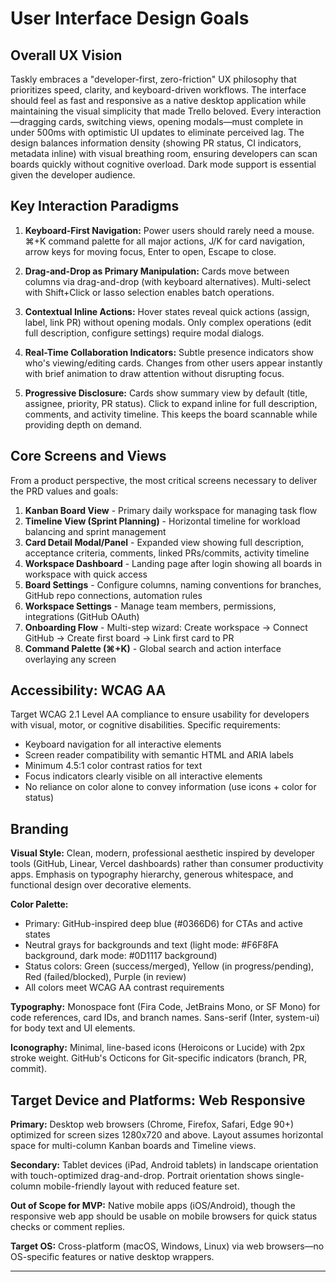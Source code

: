 # User Interface Design Goals

## Overall UX Vision

Taskly embraces a "developer-first, zero-friction" UX philosophy that prioritizes speed, clarity, and keyboard-driven workflows. The interface should feel as fast and responsive as a native desktop application while maintaining the visual simplicity that made Trello beloved. Every interaction—dragging cards, switching views, opening modals—must complete in under 500ms with optimistic UI updates to eliminate perceived lag. The design balances information density (showing PR status, CI indicators, metadata inline) with visual breathing room, ensuring developers can scan boards quickly without cognitive overload. Dark mode support is essential given the developer audience.

## Key Interaction Paradigms

1. **Keyboard-First Navigation:** Power users should rarely need a mouse. ⌘+K command palette for all major actions, J/K for card navigation, arrow keys for moving focus, Enter to open, Escape to close.

2. **Drag-and-Drop as Primary Manipulation:** Cards move between columns via drag-and-drop (with keyboard alternatives). Multi-select with Shift+Click or lasso selection enables batch operations.

3. **Contextual Inline Actions:** Hover states reveal quick actions (assign, label, link PR) without opening modals. Only complex operations (edit full description, configure settings) require modal dialogs.

4. **Real-Time Collaboration Indicators:** Subtle presence indicators show who's viewing/editing cards. Changes from other users appear instantly with brief animation to draw attention without disrupting focus.

5. **Progressive Disclosure:** Cards show summary view by default (title, assignee, priority, PR status). Click to expand inline for full description, comments, and activity timeline. This keeps the board scannable while providing depth on demand.

## Core Screens and Views

From a product perspective, the most critical screens necessary to deliver the PRD values and goals:

1. **Kanban Board View** - Primary daily workspace for managing task flow
2. **Timeline View (Sprint Planning)** - Horizontal timeline for workload balancing and sprint management
3. **Card Detail Modal/Panel** - Expanded view showing full description, acceptance criteria, comments, linked PRs/commits, activity timeline
4. **Workspace Dashboard** - Landing page after login showing all boards in workspace with quick access
5. **Board Settings** - Configure columns, naming conventions for branches, GitHub repo connections, automation rules
6. **Workspace Settings** - Manage team members, permissions, integrations (GitHub OAuth)
7. **Onboarding Flow** - Multi-step wizard: Create workspace → Connect GitHub → Create first board → Link first card to PR
8. **Command Palette (⌘+K)** - Global search and action interface overlaying any screen

## Accessibility: WCAG AA

Target WCAG 2.1 Level AA compliance to ensure usability for developers with visual, motor, or cognitive disabilities. Specific requirements:
- Keyboard navigation for all interactive elements
- Screen reader compatibility with semantic HTML and ARIA labels
- Minimum 4.5:1 color contrast ratios for text
- Focus indicators clearly visible on all interactive elements
- No reliance on color alone to convey information (use icons + color for status)

## Branding

**Visual Style:** Clean, modern, professional aesthetic inspired by developer tools (GitHub, Linear, Vercel dashboards) rather than consumer productivity apps. Emphasis on typography hierarchy, generous whitespace, and functional design over decorative elements.

**Color Palette:**
- Primary: GitHub-inspired deep blue (#0366D6) for CTAs and active states
- Neutral grays for backgrounds and text (light mode: #F6F8FA background, dark mode: #0D1117 background)
- Status colors: Green (success/merged), Yellow (in progress/pending), Red (failed/blocked), Purple (in review)
- All colors meet WCAG AA contrast requirements

**Typography:** Monospace font (Fira Code, JetBrains Mono, or SF Mono) for code references, card IDs, and branch names. Sans-serif (Inter, system-ui) for body text and UI elements.

**Iconography:** Minimal, line-based icons (Heroicons or Lucide) with 2px stroke weight. GitHub's Octicons for Git-specific indicators (branch, PR, commit).

## Target Device and Platforms: Web Responsive

**Primary:** Desktop web browsers (Chrome, Firefox, Safari, Edge 90+) optimized for screen sizes 1280x720 and above. Layout assumes horizontal space for multi-column Kanban boards and Timeline views.

**Secondary:** Tablet devices (iPad, Android tablets) in landscape orientation with touch-optimized drag-and-drop. Portrait orientation shows single-column mobile-friendly layout with reduced feature set.

**Out of Scope for MVP:** Native mobile apps (iOS/Android), though the responsive web app should be usable on mobile browsers for quick status checks or comment replies.

**Target OS:** Cross-platform (macOS, Windows, Linux) via web browsers—no OS-specific features or native desktop wrappers.

---
